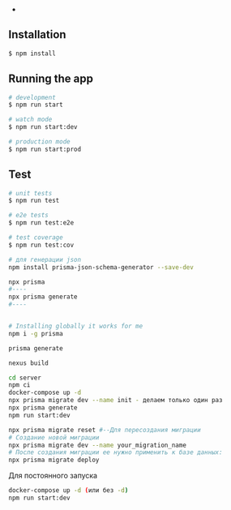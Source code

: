 
-

## Installation

```bash
$ npm install
```

## Running the app

```bash
# development
$ npm run start

# watch mode
$ npm run start:dev

# production mode
$ npm run start:prod
```

## Test

```bash
# unit tests
$ npm run test

# e2e tests
$ npm run test:e2e

# test coverage
$ npm run test:cov
```
```bash
# для генерации json
npm install prisma-json-schema-generator --save-dev

npx prisma
#----
npx prisma generate
#----


# Installing globally it works for me
npm i -g prisma 

prisma generate

nexus build
```


```sh
cd server
npm ci
docker-compose up -d
npx prisma migrate dev --name init - делаем только один раз
npx prisma generate
npm run start:dev

npx prisma migrate reset #--Для пересоздания миграции
# Создание новой миграции
npx prisma migrate dev --name your_migration_name
# После создания миграции ее нужно применить к базе данных:
npx prisma migrate deploy
```

Для постоянного запуска
```sh
docker-compose up -d (или без -d)
npm run start:dev
```
